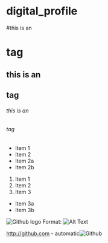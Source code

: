 # digital_profile

#this is an <h1> tag
## this is an <h2> tag
###### this is an <h6> tag
  
  
  
  
* Item 1
* Item 2
 * Item 2a
 * Item 2b


1. Item 1
2. Item 2
3. Item 3
  * Item 3a
  * Item 3b

![Github logo](/images/logo.png)
Format: ![Alt Text](https://media.nature.com/lw800/magazine-assets/d41586-020-01430-5/d41586-020-01430-5_17977552.jpg)

http://github.com - automatic![Github](http://github.com)
